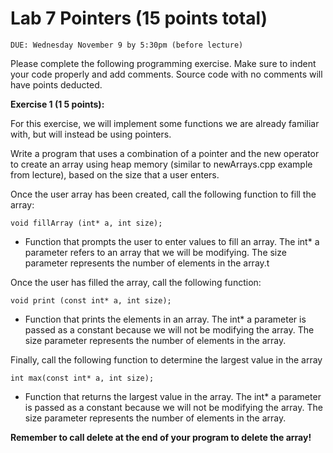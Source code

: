 # Lab 7 Pointers (15 points total)

```
DUE: Wednesday November 9 by 5:30pm (before lecture)
```
Please complete the following programming exercise. Make sure to indent your code properly and add
comments. Source code with no comments will have points deducted.

**Exercise 1 (1 5 points):**

For this exercise, we will implement some functions we are already familiar with, but will instead be
using pointers.

Write a program that uses a combination of a pointer and the new operator to create an array using
heap memory (similar to newArrays.cpp example from lecture), based on the size that a user enters.

Once the user array has been created, call the following function to fill the array:

`void fillArray (int* a, int size);`

- Function that prompts the user to enter values to fill an array. The int* a parameter refers to an
    array that we will be modifying. The size parameter represents the number of elements in the
    array.t

Once the user has filled the array, call the following function:

`void print (const int* a, int size);`

- Function that prints the elements in an array. The int* a parameter is passed as a constant
    because we will not be modifying the array. The size parameter represents the number of
    elements in the array.

Finally, call the following function to determine the largest value in the array

`int max(const int* a, int size);`

- Function that returns the largest value in the array. The int* a parameter is passed as a constant
    because we will not be modifying the array. The size parameter represents the number of
    elements in the array.

**Remember to call delete at the end of your program to delete the array!**


